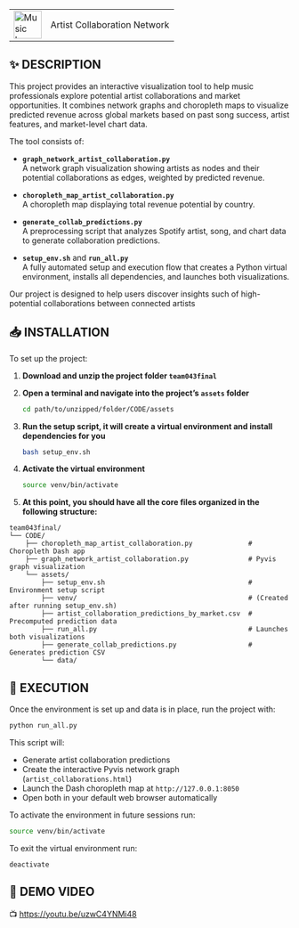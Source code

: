 <table>
  <tr>
    <td><img src="https://github.gatech.edu/thackler3/dva-project/blob/master/CODE/assets/music_icon.png" alt="Music Icon" width="50"></td>
    <td>Artist Collaboration Network</td>
  </tr>
</table>




✨ DESCRIPTION
-----------
This project provides an interactive visualization tool to help music professionals explore potential artist collaborations and market opportunities. It combines network graphs and choropleth maps to visualize predicted revenue across global markets based on past song success, artist features, and market-level chart data.

The tool consists of:
- **`graph_network_artist_collaboration.py`**  
  A network graph visualization showing artists as nodes and their potential collaborations as edges, weighted by predicted revenue.

- **`choropleth_map_artist_collaboration.py`**  
  A choropleth map displaying total revenue potential by country.

- **`generate_collab_predictions.py`**  
  A preprocessing script that analyzes Spotify artist, song, and chart data to generate collaboration predictions.

- **`setup_env.sh`** and **`run_all.py`**  
  A fully automated setup and execution flow that creates a Python virtual environment, installs all dependencies, and launches both visualizations.

Our project is designed to help users discover insights such of high-potential collaborations between connected artists

📥 INSTALLATION
------------
To set up the project:

1. **Download and unzip the project folder `team043final`**

2. **Open a terminal and navigate into the project’s `assets` folder**
   ```bash
   cd path/to/unzipped/folder/CODE/assets
   ```

3. **Run the setup script, it will create a virtual environment and install dependencies for you**
   ```bash
   bash setup_env.sh
   ```

4. **Activate the virtual environment**
   ```bash
   source venv/bin/activate
   ```

5. **At this point, you should have all the core files organized in the following structure:**
```
team043final/
└── CODE/
    ├── choropleth_map_artist_collaboration.py              # Choropleth Dash app
    ├── graph_network_artist_collaboration.py               # Pyvis graph visualization
    └── assets/
        ├── setup_env.sh                                    # Environment setup script
        ├── venv/                                           # (Created after running setup_env.sh)
        ├── artist_collaboration_predictions_by_market.csv  # Precomputed prediction data
        ├── run_all.py                                      # Launches both visualizations
        ├── generate_collab_predictions.py                  # Generates prediction CSV
        └── data/
```

🚀 EXECUTION
---------
Once the environment is set up and data is in place, run the project with:

```bash
python run_all.py
```

This script will:
- Generate artist collaboration predictions
- Create the interactive Pyvis network graph (`artist_collaborations.html`)
- Launch the Dash choropleth map at `http://127.0.0.1:8050`
- Open both in your default web browser automatically

To activate the environment in future sessions run:
```bash
source venv/bin/activate
```
To exit the virtual environment run:
```
deactivate
```

🎥 DEMO VIDEO
---------------------
📺 https://youtu.be/uzwC4YNMi48

